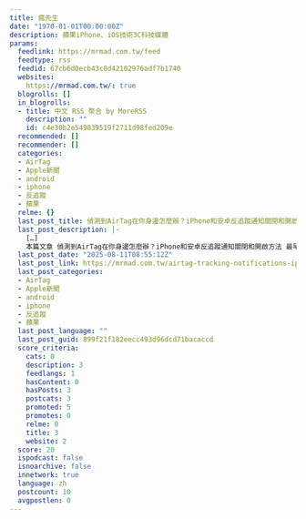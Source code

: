 ```yaml
---
title: 瘋先生
date: "1970-01-01T00:00:00Z"
description: 蘋果iPhone、iOS技術3C科技媒體
params:
  feedlink: https://mrmad.com.tw/feed
  feedtype: rss
  feedid: 67cb6d0ecb43c8d42102976adf7b1740
  websites:
    https://mrmad.com.tw/: true
  blogrolls: []
  in_blogrolls:
  - title: 中文 RSS 聚合 by MoreRSS
    description: ""
    id: c4e30b2e549839519f2711d98fed209e
  recommended: []
  recommender: []
  categories:
  - AirTag
  - Apple新聞
  - android
  - iphone
  - 反追蹤
  - 蘋果
  relme: {}
  last_post_title: 偵測到AirTag在你身邊怎麼辦？iPhone和安卓反追蹤通知關閉和開啟方法
  last_post_description: |-
    […]
    本篇文章 偵測到AirTag在你身邊怎麼辦？iPhone和安卓反追蹤通知關閉和開啟方法 最早出現在 瘋先生 網站上。
  last_post_date: "2025-08-11T08:55:12Z"
  last_post_link: https://mrmad.com.tw/airtag-tracking-notifications-iphone-android
  last_post_categories:
  - AirTag
  - Apple新聞
  - android
  - iphone
  - 反追蹤
  - 蘋果
  last_post_language: ""
  last_post_guid: 899f21f182eecc493d96dcd71bacaccd
  score_criteria:
    cats: 0
    description: 3
    feedlangs: 1
    hasContent: 0
    hasPosts: 3
    postcats: 3
    promoted: 5
    promotes: 0
    relme: 0
    title: 3
    website: 2
  score: 20
  ispodcast: false
  isnoarchive: false
  innetwork: true
  language: zh
  postcount: 10
  avgpostlen: 0
---
```


